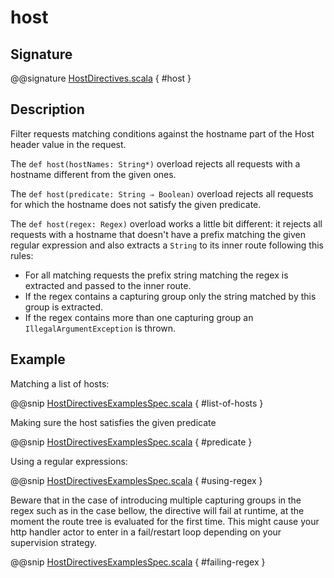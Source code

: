 # host

## Signature

@@signature [HostDirectives.scala](../../../../../../../../../akka-http/src/main/scala/akka/http/scaladsl/server/directives/HostDirectives.scala) { #host }

## Description

Filter requests matching conditions against the hostname part of the Host header value in the request.

The `def host(hostNames: String*)` overload rejects all requests with a hostname different from the given ones.

The `def host(predicate: String ⇒ Boolean)` overload rejects all requests for which the hostname does
not satisfy the given predicate.

The `def host(regex: Regex)` overload works a little bit different: it rejects all requests with a hostname
that doesn't have a prefix matching the given regular expression and also extracts a `String` to its
inner route following this rules:

>
 * For all matching requests the prefix string matching the regex is extracted and passed to the inner route.
 * If the regex contains a capturing group only the string matched by this group is extracted.
 * If the regex contains more than one capturing group an `IllegalArgumentException` is thrown.

## Example

Matching a list of hosts:

@@snip [HostDirectivesExamplesSpec.scala]($test$/scala/docs/http/scaladsl/server/directives/HostDirectivesExamplesSpec.scala) { #list-of-hosts }

Making sure the host satisfies the given predicate

@@snip [HostDirectivesExamplesSpec.scala]($test$/scala/docs/http/scaladsl/server/directives/HostDirectivesExamplesSpec.scala) { #predicate }

Using a regular expressions:

@@snip [HostDirectivesExamplesSpec.scala]($test$/scala/docs/http/scaladsl/server/directives/HostDirectivesExamplesSpec.scala) { #using-regex }

Beware that in the case of introducing multiple capturing groups in the regex such as in the case bellow, the
directive will fail at runtime, at the moment the route tree is evaluated for the first time. This might cause
your http handler actor to enter in a fail/restart loop depending on your supervision strategy.

@@snip [HostDirectivesExamplesSpec.scala]($test$/scala/docs/http/scaladsl/server/directives/HostDirectivesExamplesSpec.scala) { #failing-regex }
